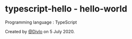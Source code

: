 # typescript-hello - hello-world

Programming language : TypeScript

Created by [@Divlo](https://github.com/Divlo) on 5 July 2020.
